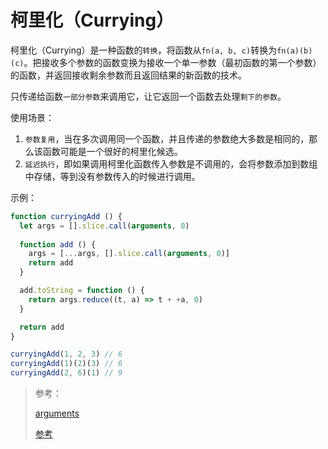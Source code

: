 # 柯里化（Currying）

柯里化（Currying）是一种函数的`转换`，将函数从`fn(a, b, c)`转换为`fn(a)(b)(c)`。把接收多个参数的函数变换为接收一个单一参数（最初函数的第一个参数）的函数，并返回接收剩余参数而且返回结果的新函数的技术。

只传递给函数`一部分参数`来调用它，让它返回一个函数去处理`剩下的参数`。

使用场景：

1. `参数复用`，当在多次调用同一个函数，并且传递的参数绝大多数是相同的，那么该函数可能是一个很好的柯里化候选。
2. `延迟执行`，即如果调用柯里化函数传入参数是不调用的，会将参数添加到数组中存储，等到没有参数传入的时候进行调用。

示例：

```javascript
function curryingAdd () {
  let args = [].slice.call(arguments, 0)
  
  function add () {
    args = [...args, [].slice.call(arguments, 0)]
    return add
  }

  add.toString = function () {
    return args.reduce((t, a) => t + +a, 0)
  }

  return add
}

curryingAdd(1, 2, 3) // 6
curryingAdd(1)(2)(3) // 6
curryingAdd(2, 6)(1) // 9
```

> 参考：
>
> [arguments](https://developer.mozilla.org/zh-CN/docs/Web/JavaScript/Reference/Functions/arguments)
>
> [参考](https://juejin.cn/post/6844903603266650125)